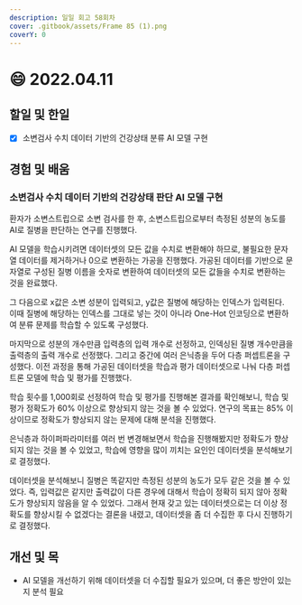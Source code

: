 ```yaml
---
description: 일일 회고 58회차
cover: .gitbook/assets/Frame 85 (1).png
coverY: 0
---
```


# 😄 2022.04.11

## 할일 및 한일

* [x] 소변검사 수치 데이터 기반의 건강상태 분류 AI 모델 구현

## 경험 및 배움

### 소변검사 수치 데이터 기반의 건강상태 판단 AI 모델 구현

환자가 소변스트립으로 소변 검사를 한 후, 소변스트립으로부터 측정된 성분의 농도를 AI로 질병을 판단하는 연구를 진행했다.



AI 모델을 학습시키려면 데이터셋의 모든 값을 수치로 변환해야 하므로, 불필요한 문자열 데이터를 제거하거나 0으로 변환하는 가공을 진행했다. 가공된 데이터를 기반으로 문자열로 구성된 질병 이름을 숫자로 변환하여 데이터셋의 모든 값들을 수치로 변환하는 것을 완료했다.



그 다음으로 x값은 소변 성분이 입력되고, y값은 질병에 해당하는 인덱스가 입력된다. 이때 질병에 해당하는 인덱스를 그대로 넣는 것이 아니라 One-Hot 인코딩으로 변환하여 분류 문제를 학습할 수 있도록 구성했다.



마지막으로 성분의 개수만큼 입력층의 입력 개수로 선정하고, 인덱싱된 질병 개수만큼을 출력층의 출력 개수로 선정했다. 그리고 중간에 여러 은닉층을 두어 다층 퍼셉트론을 구성했다. 이전 과정을 통해 가공된 데이터셋을 학습과 평가 데이터셋으로 나눠 다층 퍼셉트론 모델에 학습 및 평가를 진행했다.



학습 횟수를 1,000회로 선정하여 학습 및 평가를 진행해본 결과를 확인해보니, 학습 및 평가 정확도가 60% 이상으로 향상되지 않는 것을 볼 수 있었다. 연구의 목표는 85% 이상이므로 정확도가 향상되지 않는 문제에 대해 분석을 진행했다.



은닉층과 하이퍼파라미터를 여러 번 변경해보면서 학습을 진행해봤지만 정확도가 향상되지 않는 것을 볼 수 있었고, 학습에 영향을 많이 끼치는 요인인 데이터셋을 분석해보기로 결정했다.



데이터셋을 분석해보니 질병은 똑같지만 측정된 성분의 농도가 모두 같은 것을 볼 수 있었다. 즉, 입력값은 같지만 출력값이 다른 경우에 대해서 학습이 정확히 되지 않아 정확도가 향상되지 않음을 알 수 있었다. 그래서 현재 갖고 있는 데이터셋으로는 더 이상 정확도를 향상시킬 수 없겠다는 결론을 내렸고, 데이터셋을 좀 더 수집한 후 다시 진행하기로 결정했다.

## 개선 및 목

* AI 모델을 개선하기 위해 데이터셋을 더 수집할 필요가 있으며, 더 좋은 방안이 있는지 분석 필요
